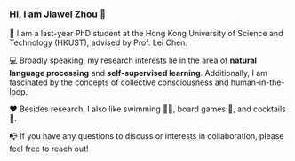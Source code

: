 ### Hi, I am Jiawei Zhou 👋

📖 I am a last-year PhD student at the Hong Kong University of Science and Technology (HKUST), advised by Prof. Lei Chen. 

💻 Broadly speaking, my research interests lie in the area of **natural language processing** and **self-supervised learning**. 
Additionally, I am fascinated by the concepts of collective consciousness and human-in-the-loop.

❤️ Besides research, I also like swimming 🏊‍♂️, board games 👾, and cocktails 🍹.

📭 If you have any questions to discuss or interests in collaboration, please feel free to reach out!



<!--
**jzhoubu/jzhoubu** is a ✨ _special_ ✨ repository because its `README.md` (this file) appears on your GitHub profile.

Here are some ideas to get you started:

- 🔭 I’m currently working on ...
- 🌱 I’m currently learning ...
- 👯 I’m looking to collaborate on ...
- 🤔 I’m looking for help with ...
- 💬 Ask me about ...
- 📫 How to reach me: ...
- 😄 Pronouns: ...
- ⚡ Fun fact: ...
-->



